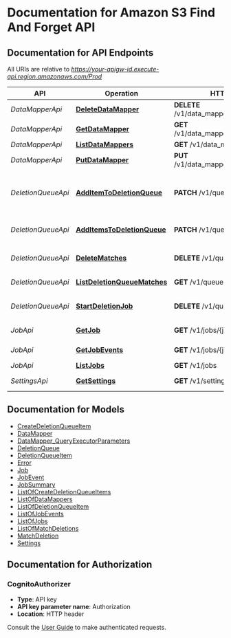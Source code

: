 # Documentation for Amazon S3 Find And Forget API

<a name="documentation-for-api-endpoints"></a>
## Documentation for API Endpoints

All URIs are relative to *https://your-apigw-id.execute-api.region.amazonaws.com/Prod*

API | Operation | HTTP request | Description
------------ | ------------- | ------------- | -------------
*DataMapperApi* | [**DeleteDataMapper**](./Apis/DataMapperApi.md#deletedatamapper) | **DELETE** /v1/data_mappers/{data_mapper_id} | Removes a data mapper
*DataMapperApi* | [**GetDataMapper**](./Apis/DataMapperApi.md#getdatamapper) | **GET** /v1/data_mappers/{data_mapper_id} | Returns the details of a data mapper
*DataMapperApi* | [**ListDataMappers**](./Apis/DataMapperApi.md#listdatamappers) | **GET** /v1/data_mappers | Lists data mappers
*DataMapperApi* | [**PutDataMapper**](./Apis/DataMapperApi.md#putdatamapper) | **PUT** /v1/data_mappers/{data_mapper_id} | Creates or modifies a data mapper
*DeletionQueueApi* | [**AddItemToDeletionQueue**](./Apis/DeletionQueueApi.md#additemtodeletionqueue) | **PATCH** /v1/queue | Adds an item to the deletion queue (Deprecated: use PATCH /v1/queue/matches)
*DeletionQueueApi* | [**AddItemsToDeletionQueue**](./Apis/DeletionQueueApi.md#additemstodeletionqueue) | **PATCH** /v1/queue/matches | Adds one or more items to the deletion queue
*DeletionQueueApi* | [**DeleteMatches**](./Apis/DeletionQueueApi.md#deletematches) | **DELETE** /v1/queue/matches | Removes one or more items from the deletion queue
*DeletionQueueApi* | [**ListDeletionQueueMatches**](./Apis/DeletionQueueApi.md#listdeletionqueuematches) | **GET** /v1/queue | Lists deletion queue items
*DeletionQueueApi* | [**StartDeletionJob**](./Apis/DeletionQueueApi.md#startdeletionjob) | **DELETE** /v1/queue | Starts a job for the items in the deletion queue
*JobApi* | [**GetJob**](./Apis/JobApi.md#getjob) | **GET** /v1/jobs/{job_id} | Returns the details of a job
*JobApi* | [**GetJobEvents**](./Apis/JobApi.md#getjobevents) | **GET** /v1/jobs/{job_id}/events | Lists all events for a job
*JobApi* | [**ListJobs**](./Apis/JobApi.md#listjobs) | **GET** /v1/jobs | Lists all jobs
*SettingsApi* | [**GetSettings**](./Apis/SettingsApi.md#getsettings) | **GET** /v1/settings | Gets the solution settings


<a name="documentation-for-models"></a>
## Documentation for Models

 - [CreateDeletionQueueItem](./Models/CreateDeletionQueueItem.md)
 - [DataMapper](./Models/DataMapper.md)
 - [DataMapper_QueryExecutorParameters](./Models/DataMapper_QueryExecutorParameters.md)
 - [DeletionQueue](./Models/DeletionQueue.md)
 - [DeletionQueueItem](./Models/DeletionQueueItem.md)
 - [Error](./Models/Error.md)
 - [Job](./Models/Job.md)
 - [JobEvent](./Models/JobEvent.md)
 - [JobSummary](./Models/JobSummary.md)
 - [ListOfCreateDeletionQueueItems](./Models/ListOfCreateDeletionQueueItems.md)
 - [ListOfDataMappers](./Models/ListOfDataMappers.md)
 - [ListOfDeletionQueueItem](./Models/ListOfDeletionQueueItem.md)
 - [ListOfJobEvents](./Models/ListOfJobEvents.md)
 - [ListOfJobs](./Models/ListOfJobs.md)
 - [ListOfMatchDeletions](./Models/ListOfMatchDeletions.md)
 - [MatchDeletion](./Models/MatchDeletion.md)
 - [Settings](./Models/Settings.md)


<a name="documentation-for-authorization"></a>
## Documentation for Authorization

<a name="CognitoAuthorizer"></a>
### CognitoAuthorizer

- **Type**: API key
- **API key parameter name**: Authorization
- **Location**: HTTP header

Consult the [User Guide](../USER_GUIDE.md#making-authenticated-api-requests) to make authenticated requests.
